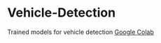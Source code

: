 # Vehicle-Detection
Trained models for vehicle detection
[Google Colab](https://colab.research.google.com/drive/1is86PqKsPYFdP4VmhGMb4mwp9Enp51mM?usp=sharing)

